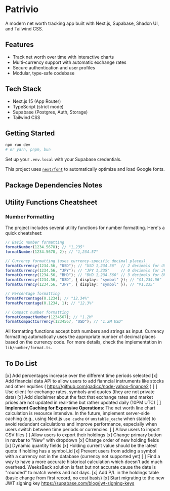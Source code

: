 # Patrivio

A modern net worth tracking app built with Next.js, Supabase, Shadcn UI, and Tailwind CSS.

## Features

- Track net worth over time with interactive charts
- Multi-currency support with automatic exchange rates
- Secure authentication and user profiles
- Modular, type-safe codebase

## Tech Stack

- Next.js 15 (App Router)
- TypeScript (strict mode)
- Supabase (Postgres, Auth, Storage)
- Tailwind CSS

## Getting Started

```bash
npm run dev
# or yarn, pnpm, bun
```

Set up your `.env.local` with your Supabase credentials.

This project uses [`next/font`](https://nextjs.org/docs/app/building-your-application/optimizing/fonts) to automatically optimize and load Google fonts.

## Package Dependencies Notes

## Utility Functions Cheatsheet

### Number Formatting

The project includes several utility functions for number formatting. Here's a quick cheatsheet:

```typescript
// Basic number formatting
formatNumber(1234.5678); // "1,235"
formatNumber(1234.5678, 2); // "1,234.57"

// Currency formatting (uses currency-specific decimal places)
formatCurrency(1234.56, "USD"); // "USD 1,234.56"  // 2 decimals for USD
formatCurrency(1234.56, "JPY"); // "JPY 1,235"     // 0 decimals for JPY
formatCurrency(1234.56, "BHD"); // "BHD 1,234.560" // 3 decimals for BHD
formatCurrency(1234.56, "USD", { display: "symbol" }); // "$1,234.56"
formatCurrency(1234.56, "JPY", { display: "symbol" }); // "¥1,235"

// Percentage formatting
formatPercentage(0.1234); // "12.34%"
formatPercentage(0.1234, 1); // "12.3%"

// Compact number formatting
formatCompactNumber(1234567); // "1.2M"
formatCompactCurrency(1234567, "USD"); // "1.2M USD"
```

All formatting functions accept both numbers and strings as input. Currency formatting automatically uses the appropriate number of decimal places based on the currency code. For more details, check the implementation in `lib/number/format.ts`.

## To Do List

[x] Add percentages increase over the different time periods selected
[x] Add financial data API to allow users to add fianncial instruments like stocks and other equities ( https://github.com/gadicc/node-yahoo-finance2 )
[ ] Use client for exchange rates, symbols and quotes (they are not private data)
[x] Add disclaimer about the fact that exchange rates and market prices are not updated in real-time but rather updated daily (10PM UTC)
[ ] **Implement Caching for Expensive Operations**: The net worth line chart calculation is resource intensive. In the future, implement server-side caching (e.g., using Next.js `use cache` or `unstable_cache` when stable) to avoid redundant calculations and improve performance, especially when users switch between time periods or currencies.
[ ] Allow users to import CSV files
[ ] Allow users to export their holdings
[x] Change primary button in navbar to "New" with dropdown
[x] Change order of new holding fields
[x] Dynamic quantity fields
[x] Holding current value should be the latest quote if holding has a symbol_id
[x] Prevent users from adding a symbol with a currency not in the database (currency not supported yet)
[ ] Find a way to have a more accurate historical calculation which doesn't add much overhead. WeeksBack solution is fast but not accurate cause the date is "rounded" to match weeks and not days.
[x] Add P/L in the holdings table (basic change from first record, no cost basis)
[x] Start migrating to the new JWT signing key https://supabase.com/blog/jwt-signing-keys
